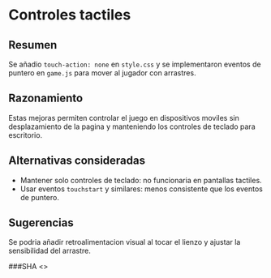 # Controles tactiles

## Resumen
Se añadio `touch-action: none` en `style.css` y se implementaron eventos de puntero en `game.js` para mover al jugador con arrastres.

## Razonamiento
Estas mejoras permiten controlar el juego en dispositivos moviles sin desplazamiento de la pagina y manteniendo los controles de teclado para escritorio.

## Alternativas consideradas
- Mantener solo controles de teclado: no funcionaria en pantallas tactiles.
- Usar eventos `touchstart` y similares: menos consistente que los eventos de puntero.

## Sugerencias
Se podria añadir retroalimentacion visual al tocar el lienzo y ajustar la sensibilidad del arrastre.

###SHA
<<git SHA>>
